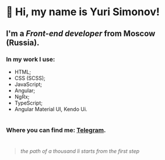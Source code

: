 # 👋 Hi, my name is **Yuri Simonov**!
## I'm a *Front-end developer* from Moscow (Russia).
### In my work I use:
- HTML;
- CSS (SCSS);
- JavaScript;
- Angular;
- NgRx;
- TypeScript;
- Angular Material UI, Kendo Ui.

#
### Where you can find me: [Telegram](https://t.me/dancerdied).
#
>*the path of a thousand li starts from the first step*
